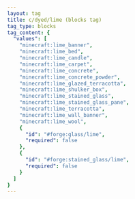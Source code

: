 ```yaml
---
layout: tag
title: c/dyed/lime (blocks tag)
tag_type: blocks
tag_content: {
  "values": [
    "minecraft:lime_banner",
    "minecraft:lime_bed",
    "minecraft:lime_candle",
    "minecraft:lime_carpet",
    "minecraft:lime_concrete",
    "minecraft:lime_concrete_powder",
    "minecraft:lime_glazed_terracotta",
    "minecraft:lime_shulker_box",
    "minecraft:lime_stained_glass",
    "minecraft:lime_stained_glass_pane",
    "minecraft:lime_terracotta",
    "minecraft:lime_wall_banner",
    "minecraft:lime_wool",
    {
      "id": "#forge:glass/lime",
      "required": false
    },
    {
      "id": "#forge:stained_glass/lime",
      "required": false
    }
  ]
}
---
```

